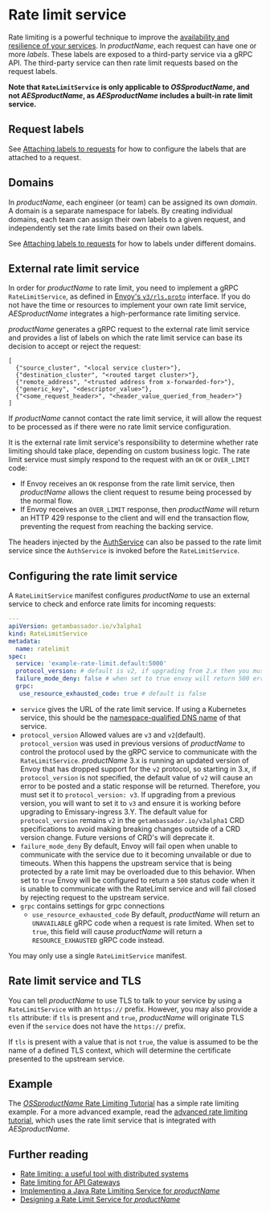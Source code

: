 # Rate limit service

Rate limiting is a powerful technique to improve the [availability and
resilience of your
services](https://blog.getambassador.io/rate-limiting-a-useful-tool-with-distributed-systems-6be2b1a4f5f4).
In $productName$, each request can have one or more _labels_. These labels are
exposed to a third-party service via a gRPC API. The third-party service can
then rate limit requests based on the request labels.

**Note that `RateLimitService` is only applicable to $OSSproductName$,
and not $AESproductName$, as $AESproductName$ includes a
built-in rate limit service.**

## Request labels

See [Attaching labels to
requests](../../../using/rate-limits#attaching-labels-to-requests)
for how to configure the labels that are attached to a request.

## Domains

In $productName$, each engineer (or team) can be assigned its own _domain_. A
domain is a separate namespace for labels. By creating individual domains, each
team can assign their own labels to a given request, and independently set the
rate limits based on their own labels.

See [Attaching labels to
requests](../../../using/rate-limits/#attaching-labels-to-requests)
for how to labels under different domains.

## External rate limit service

In order for $productName$ to rate limit, you need to implement a
gRPC `RateLimitService`, as defined in [Envoy's `v3/rls.proto`]
interface. If you do not have the time or resources to implement your own rate
limit service, $AESproductName$ integrates a high-performance rate
limiting service.

[envoy's `v3/rls.proto`]: https://github.com/emissary-ingress/emissary/tree/master/api/envoy/service/ratelimit/v3/rls.proto

$productName$ generates a gRPC request to the external rate limit
service and provides a list of labels on which the rate limit service can base
its decision to accept or reject the request:

```
[
  {"source_cluster", "<local service cluster>"},
  {"destination_cluster", "<routed target cluster>"},
  {"remote_address", "<trusted address from x-forwarded-for>"},
  {"generic_key", "<descriptor_value>"},
  {"<some_request_header>", "<header_value_queried_from_header>"}
]
```

If $productName$ cannot contact the rate limit service, it will
allow the request to be processed as if there were no rate limit service
configuration.

It is the external rate limit service's responsibility to determine whether rate
limiting should take place, depending on custom business logic. The rate limit
service must simply respond to the request with an `OK` or `OVER_LIMIT` code:

- If Envoy receives an `OK` response from the rate limit service, then $productName$ allows the client request to resume being processed by
  the normal flow.
- If Envoy receives an `OVER_LIMIT` response, then $productName$
  will return an HTTP 429 response to the client and will end the transaction
  flow, preventing the request from reaching the backing service.

The headers injected by the [AuthService](../auth-service) can also be passed to
the rate limit service since the `AuthService` is invoked before the
`RateLimitService`.

## Configuring the rate limit service

A `RateLimitService` manifest configures $productName$ to use an
external service to check and enforce rate limits for incoming requests:

```yaml
---
apiVersion: getambassador.io/v3alpha1
kind: RateLimitService
metadata:
  name: ratelimit
spec:
  service: 'example-rate-limit.default:5000'
  protocol_version: # default is v2, if upgrading from 2.x then you must set this to v3.
  failure_mode_deny: false # when set to true envoy will return 500 error when unable to communicate with RateLimitService
  grpc:
   use_resource_exhausted_code: true # default is false
```

- `service` gives the URL of the rate limit service. If using a Kubernetes service, this should be the [namespace-qualified DNS name](https://kubernetes.io/docs/concepts/services-networking/dns-pod-service/#namespaces-of-services) of that service.
- `protocol_version`  Allowed values are `v3` and `v2`(default). `protocol_version` was used in previous versions of $productName$ to control the protocol used by the gRPC service to communicate with the `RateLimitService`. $productName$ 3.x is running an updated version of Envoy that has dropped support for the `v2` protocol, so starting in 3.x, if `protocol_version` is not specified, the default  value of `v2` will cause an error to be posted and a static response will be returned. Therefore, you must set it to `protocol_version: v3`. If upgrading from a previous version, you will want  to set it to `v3` and ensure it is working before upgrading to Emissary-ingress 3.Y. The default value for `protocol_version` remains `v2` in the `getambassador.io/v3alpha1` CRD specifications to avoid making breaking changes outside of a CRD version change. Future versions of CRD's will deprecate it.
- `failure_mode_deny` By default, Envoy will fail open when unable to communicate with the service due to it becoming unvailable or due to timeouts. When this happens the upstream service that is being protected by a rate limit may be overloaded due to this behavior. When set to `true` Envoy will be configured to return a `500` status code when it is unable to communicate with the RateLimit service and will fail closed by rejecting request to the upstream service.
- `grpc` contains settings for grpc connections
  - `use_resource_exhausted_code` By default, $productName$ will return an `UNAVAILABLE` gRPC code when a request is rate limited.
  When set to `true`, this field will cause $productName$ will return a `RESOURCE_EXHAUSTED` gRPC code instead.

You may only use a single `RateLimitService` manifest.

## Rate limit service and TLS

You can tell $productName$ to use TLS to talk to your service by
using a `RateLimitService` with an `https://` prefix. However, you may also
provide a `tls` attribute: if `tls` is present and `true`, $productName$ will originate TLS even if the `service` does not have the `https://`
prefix.

If `tls` is present with a value that is not `true`, the value is assumed to be the name of a defined TLS context, which will determine the certificate presented to the upstream service.

## Example

The [$OSSproductName$ Rate Limiting
Tutorial](../../../../howtos/rate-limiting-tutorial) has a simple rate limiting
example. For a more advanced example, read the [advanced rate limiting
tutorial](../../../../howtos/advanced-rate-limiting), which uses the rate limit
service that is integrated with $AESproductName$.

## Further reading

- [Rate limiting: a useful tool with distributed systems](https://blog.getambassador.io/rate-limiting-a-useful-tool-with-distributed-systems-6be2b1a4f5f4)
- [Rate limiting for API Gateways](https://blog.getambassador.io/rate-limiting-for-api-gateways-892310a2da02)
- [Implementing a Java Rate Limiting Service for $productName$](https://blog.getambassador.io/implementing-a-java-rate-limiting-service-for-the-ambassador-api-gateway-e09d542455da)
- [Designing a Rate Limit Service for $productName$](https://blog.getambassador.io/designing-a-rate-limiting-service-for-ambassador-f460e9fabedb)
